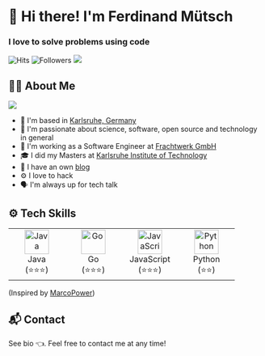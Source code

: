 # 👋 Hi there! I'm Ferdinand Mütsch

### I love to solve problems using code
![Hits](https://apps.muetsch.io/hitcount/count/tag.svg?url=https%3A%2F%2Fgithub.com%2Fmuety)
![Followers](https://img.shields.io/github/followers/muety?style=flat-square&logo=github)
[![](http://img.shields.io/liberapay/receives/muety.svg?logo=liberapay&style=flat-square)](https://liberapay.com/muety/)

## 👨‍💻 About Me
![](https://github-readme-stats.vercel.app/api?username=muety&show_icons=true&include_all_commits=true&bg_color=2D3748&title_color=2F855A&icon_color=2F855A&text_color=ffffff)

* 📍 I'm based in [Karlsruhe, Germany](https://www.openstreetmap.de/karte.html?zoom=15&lat=49.00687&lon=8.39938&layers=B000TT)
* 🔬 I'm passionate about science, software, open source and technology in general
* 🏢 I'm working as a Software Engineer at [Frachtwerk GmbH](https://frachtwerk.de)
* 🎓 I did my Masters at [Karlsruhe Institute of Technology](https://kit.edu)
* 📝 I have an own [blog](https://muetsch.io/archives)
* ⚙️ I love to hack
* 🗣 I'm always up for tech talk

## ⚙️ Tech Skills
<table>
  <tr>
    <td align="center" width="96">
        <img src="https://devicons.github.io/devicon/devicon.git/icons/java/java-original.svg" width="48" height="48" alt="Java" />
      <br>Java<br>(⭐️⭐️⭐️)
    </td>
    <td align="center" width="96">
        <img src="https://devicons.github.io/devicon/devicon.git/icons/go/go-original.svg" width="48" height="48" alt="Go" />
      <br>Go<br>(⭐️⭐️⭐️)
    </td>
    <td align="center" width="96">
        <img src="https://devicons.github.io/devicon/devicon.git/icons/javascript/javascript-original.svg" width="48" height="48" alt="JavaScript" />
      <br>JavaScript<br>(⭐️⭐️⭐️)
    </td>
    <td align="center" width="96">
        <img src="https://devicons.github.io/devicon/devicon.git/icons/python/python-original.svg" width="48" height="48" alt="Python" />
      <br>Python<br>(⭐️⭐️)
    </td>
  </tr>
</table>

(Inspired by [MarcoPower](https://github.com/MacroPower/MacroPower/blob/master/README.md#macropower-tech))

## 📬 Contact
See bio 👈. Feel free to contact me at any time!
